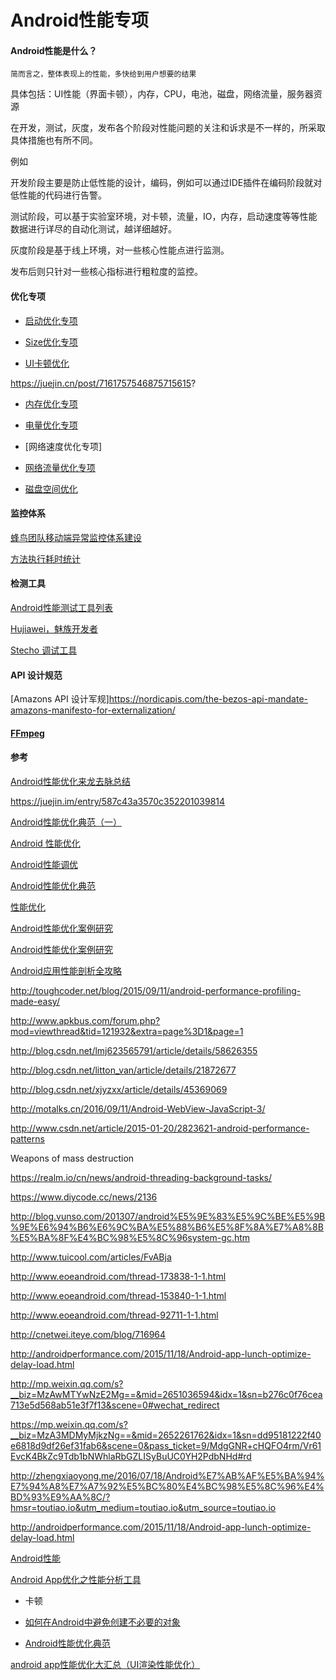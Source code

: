 # Android性能专项

#### Android性能是什么？

    简而言之，整体表现上的性能，多快给到用户想要的结果

具体包括：UI性能（界面卡顿），内存，CPU，电池，磁盘，网络流量，服务器资源

在开发，测试，灰度，发布各个阶段对性能问题的关注和诉求是不一样的，所采取具体措施也有所不同。

例如

开发阶段主要是防止低性能的设计，编码，例如可以通过IDE插件在编码阶段就对低性能的代码进行告警。

测试阶段，可以基于实验室环境，对卡顿，流量，IO，内存，启动速度等等性能数据进行详尽的自动化测试，越详细越好。

灰度阶段是基于线上环境，对一些核心性能点进行监测。

发布后则只针对一些核心指标进行粗粒度的监控。

#### 优化专项

* [启动优化专项](./android_speed_start.md)

* [Size优化专项](./android_optimize_size.md)

* [UI卡顿优化](./android_carton.md)

https://juejin.cn/post/7161757546875715615?

* [内存优化专项](./android_memory.md)

* [电量优化专项](./android_energy.md)

* [网络速度优化专项]

* [网络流量优化专项](./android_network_flow.md)

* [磁盘空间优化](./android_storge.md)
#### 监控体系

[蜂鸟团队移动端异常监控体系建设](https://juejin.im/post/5b874cbce51d4538b77667e3?utm_source=gold_browser_extension)

[方法执行耗时统计](./android_method_time.md)

#### 检测工具

[Android性能测试工具列表](https://zmywly8866.github.io/2015/09/09/android-performance-tools.html)

[Hujiawei，魅族开发者](https://hujiaweibujidao.github.io/)

[Stecho 调试工具](https://juejin.cn/post/7202164243612860472?)

#### API 设计规范

[Amazons API 设计军规]https://nordicapis.com/the-bezos-api-mandate-amazons-manifesto-for-externalization/ 

#### [FFmpeg](http://ffmpeg.org/)

#### 参考

[Android性能优化来龙去脉总结](https://juejin.im/entry/5b971f6c6fb9a05d151c883a?utm_source=gold_browser_extension)

https://juejin.im/entry/587c43a3570c352201039814

[Android性能优化典范（一）](http://www.csdn.net/article/2015-01-20/2823621-android-performance-patterns)

[Android 性能优化](http://rayleeya.iteye.com/blog/1961005)

[Android性能调优](http://www.trinea.cn/android/android-performance-demo/)

[Android性能优化典范](http://hukai.me/android-performance-patterns/)

[性能优化](https://www.youtube.com/playlist?list=PLWz5rJ2EKKc9CBxr3BVjPTPoDPLdPIFCE)

[Android性能优化案例研究](http://www.importnew.com/4065.html)

[Android性能优化案例研究](http://codingnow.cn/android/1378.html)

[Android应用性能剖析全攻略](http://toughcoder.net/blog/2015/09/11/android-performance-profiling-made-easy/)

http://toughcoder.net/blog/2015/09/11/android-performance-profiling-made-easy/

http://www.apkbus.com/forum.php?mod=viewthread&tid=121932&extra=page%3D1&page=1

http://blog.csdn.net/lmj623565791/article/details/58626355

http://blog.csdn.net/litton_van/article/details/21872677

http://blog.csdn.net/xjyzxx/article/details/45369069

http://motalks.cn/2016/09/11/Android-WebView-JavaScript-3/

http://www.csdn.net/article/2015-01-20/2823621-android-performance-patterns

Weapons of mass destruction

https://realm.io/cn/news/android-threading-background-tasks/

https://www.diycode.cc/news/2136

http://blog.vunso.com/201307/android%E5%9E%83%E5%9C%BE%E5%9B%9E%E6%94%B6%E6%9C%BA%E5%88%B6%E5%8F%8A%E7%A8%8B%E5%BA%8F%E4%BC%98%E5%8C%96system-gc.htm

http://www.tuicool.com/articles/FvABja

http://www.eoeandroid.com/thread-173838-1-1.html

http://www.eoeandroid.com/thread-153840-1-1.html

http://www.eoeandroid.com/thread-92711-1-1.html

http://cnetwei.iteye.com/blog/716964

http://androidperformance.com/2015/11/18/Android-app-lunch-optimize-delay-load.html

http://mp.weixin.qq.com/s?__biz=MzAwMTYwNzE2Mg==&mid=2651036594&idx=1&sn=b276c0f76cea713e5d568ab51e3f7f13&scene=0#wechat_redirect

https://mp.weixin.qq.com/s?__biz=MzA3MDMyMjkzNg==&mid=2652261762&idx=1&sn=dd95181222f40e6818d9df26ef31fab6&scene=0&pass_ticket=9/MdgGNR+cHQFO4rm/Vr61EvcK4BkZc9Tdb1bNWhlaRbGZLISyBuUC0YH2PdbNHd#rd

http://zhengxiaoyong.me/2016/07/18/Android%E7%AB%AF%E5%BA%94%E7%94%A8%E7%A7%92%E5%BC%80%E4%BC%98%E5%8C%96%E4%BD%93%E9%AA%8C/?hmsr=toutiao.io&utm_medium=toutiao.io&utm_source=toutiao.io

http://androidperformance.com/2015/11/18/Android-app-lunch-optimize-delay-load.html

[Android性能](http://www.jianshu.com/p/9c07323dc7e5?hmsr=toutiao.io&utm_medium=toutiao.io&utm_source=toutiao.io)

[Android App优化之性能分析工具](http://www.jianshu.com/p/da2a4bfcba68)

* 卡顿

* [如何在Android中避免创建不必要的对象](http://droidyue.com/blog/2016/08/01/avoid-creating-unnecesssary-objects-in-android/?hmsr=toutiao.io&utm_medium=toutiao.io&utm_source=toutiao.io)

* [Android性能优化典范](http://www.csdn.net/article/2015-01-20/2823621-android-performance-patterns)

[android app性能优化大汇总（UI渲染性能优化）](https://www.jianshu.com/p/e058f88b305b)

